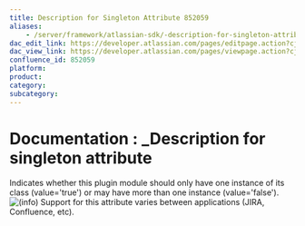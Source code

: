 ```yaml
---
title: Description for Singleton Attribute 852059
aliases:
    - /server/framework/atlassian-sdk/-description-for-singleton-attribute-852059.html
dac_edit_link: https://developer.atlassian.com/pages/editpage.action?cjm=wozere&pageId=852059
dac_view_link: https://developer.atlassian.com/pages/viewpage.action?cjm=wozere&pageId=852059
confluence_id: 852059
platform:
product:
category:
subcategory:
---
```

# Documentation : \_Description for singleton attribute

Indicates whether this plugin module should only have one instance of its class (value='true') or may have more than one instance (value='false').  
![(info)](/server/framework/atlassian-sdk/images/icons/emoticons/information.png) Support for this attribute varies between applications (JIRA, Confluence, etc).





















































































































































































































































